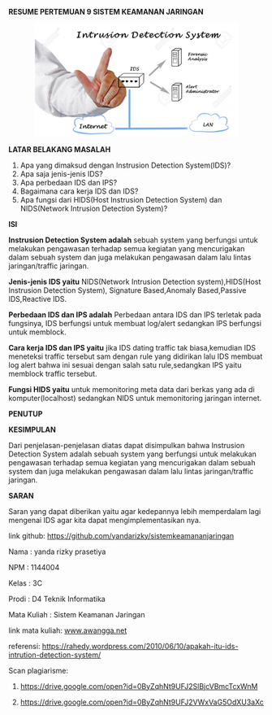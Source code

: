 **RESUME PERTEMUAN 9 SISTEM KEAMANAN JARINGAN**

<p align="center">
  <img src="../../img/99.jpg" width="400px">

**LATAR BELAKANG MASALAH**

1. Apa yang dimaksud dengan Instrusion Detection System(IDS)?
2. Apa saja jenis-jenis IDS?
3. Apa perbedaan IDS dan IPS?
4. Bagaimana cara kerja IDS dan IDS?
5. Apa fungsi dari HIDS(Host Instrusion Detection System) dan NIDS(Network Intrusion Detection System)?

**ISI**

**Instrusion Detection System adalah** sebuah system yang berfungsi untuk melakukan pengawasan terhadap semua kegiatan yang mencurigakan dalam sebuah system dan juga melakukan pengawasan dalam lalu lintas jaringan/traffic jaringan.

**Jenis-jenis IDS yaitu** NIDS(Network Intrusion Detection system),HIDS(Host Instrusion Detection System), Signature Based,Anomaly Based,Passive IDS,Reactive IDS.

**Perbedaan IDS dan IPS adalah** Perbedaan antara IDS dan IPS terletak pada fungsinya, IDS berfungsi untuk membuat log/alert sedangkan IPS berfungsi untuk memblock.

**Cara kerja IDS dan IPS yaitu** jika IDS dating traffic tak biasa,kemudian IDS meneteksi traffic tersebut sam dengan rule yang didirikan lalu IDS membuat log alert bahwa ini sesuai dengan salah satu rule,sedangkan IPS yaitu memblock traffic tersebut.

**Fungsi HIDS yaitu** untuk memonitoring meta data dari berkas yang ada di komputer(localhost) sedangkan NIDS untuk memonitoring jaringan internet.

**PENUTUP**

**KESIMPULAN**

Dari penjelasan-penjelasan diatas dapat disimpulkan bahwa Instrusion Detection System adalah sebuah system yang berfungsi untuk melakukan pengawasan terhadap semua kegiatan yang mencurigakan dalam sebuah system dan juga melakukan pengawasan dalam lalu lintas jaringan/traffic jaringan.

**SARAN**

Saran yang dapat diberikan yaitu agar kedepannya lebih memperdalam lagi mengenai IDS agar kita dapat mengimplementasikan nya.

link github: https://github.com/yandarizky/sistemkeamananjaringan

Nama : yanda rizky prasetiya

NPM : 1144004

Kelas : 3C

Prodi : D4 Teknik Informatika

Mata Kuliah : Sistem Keamanan Jaringan

link mata kuliah: www.awangga.net

referensi: https://rahedy.wordpress.com/2010/06/10/apakah-itu-ids-intrution-detection-system/

Scan plagiarisme:

1. https://drive.google.com/open?id=0ByZqhNt9UFJ2SlBjcVBmcTcxWnM

2. https://drive.google.com/open?id=0ByZqhNt9UFJ2VWxVaG5OdXU3aXc
